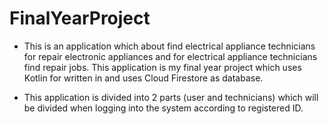# FinalYearProject
- This is an application which about find electrical appliance technicians for repair electronic appliances 
and for electrical appliance technicians find repair jobs. This application is my final year project which 
uses Kotlin for written in and uses Cloud Firestore as database.

- This application is divided into 2 parts (user and technicians) which will be divided 
when logging into the system according to registered ID.
